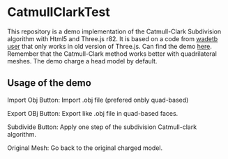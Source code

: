 # CatmullClarkTest

This repository is a demo implementation of the Catmull-Clark Subdivision algorithm with Html5 and Three.js r82. It is based on a code from  [wadetb  user](https://github.com/wadetb/subd) that only works in old version of Three.js. Can find the demo [here]( http://foolhardy-bowl.000webhostapp.com). Remember that the Catmull-Clark method works better with quadrilateral meshes. The demo charge a head model by default. 

## Usage of the demo

Import Obj Button: Import .obj file (prefered onbly quad-based)

Export OBj Button: Export like .obj file in quad-based faces.

Subdivide Button: Apply one step of the subdivision Catmull-clark algorithm.

Original Mesh: Go back to the original charged model.

